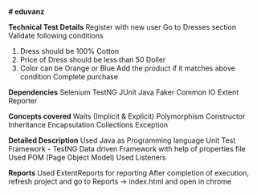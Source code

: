 **# eduvanz**

**Technical Test Details**
Register with new user
Go to Dresses section
Validate following conditions
1. Dress should be 100% Cotton
2. Price of Dress should be less than 50 Doller
3. Color can be Orange or Blue
Add the product if it matches above condition
Complete purchase

**Dependencies**
Selenium
TestNG
JUnit
Java Faker
Common IO
Extent Reporter

**Concepts covered**
Waits (Implicit & Explicit)
Polymorphism
Constructor
Inheritance
Encapsulation
Collections
Exception

**Detailed Description**
Used Java as Programming language
Unit Test Framework - TestNG
Data driven Framework with help of properties file
Used POM (Page Object Model)
Used Listeners

**Reports**
Used ExtentReports for reporting
After completion of execution, refresh project and go to Reports -> index.html and open in chrome
